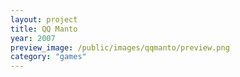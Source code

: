 ```yaml
---
layout: project
title: QQ Manto
year: 2007
preview_image: /public/images/qqmanto/preview.png
category: "games"
---
```


